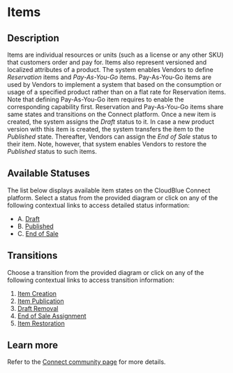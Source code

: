 # Items
## Description
Items are individual resources or units (such as a license or any other SKU) that customers order and pay for. Items also represent versioned and localized attributes of a product. The system enables Vendors to define *Reservation* items and *Pay-As-You-Go* items.
Pay-As-You-Go items are used by Vendors to implement a system that based on the consumption or usage of a specified product rather than on a flat rate for Reservation items. Note that defining Pay-As-You-Go item requires to enable the corresponding capability first.
Reservation and Pay-As-You-Go items share same states and transitions on the Connect platform. Once a new item is created, the system assigns the *Draft* status to it. In case a new product version with this item is created, the system transfers the item to the *Published* state. Thereafter, Vendors can assign the *End of Sale* status to their item. Note, however, that system enables Vendors to restore the *Published* status to such items.

## Available Statuses
The list below displays available item states on the CloudBlue Connect platform. Select a status from the provided diagram or click on any of the following contextual links to access detailed status information:

* A. [Draft](s-a-draft.html)
* B. [Published](s-b-published.html)
* C. [End of Sale](s-c-endsale.html)

## Transitions
Choose a transition from the provided diagram or click on any of the following contextual links to access transition information:

1. [Item Creation](t-1-new-draft.html)
2. [Item Publication](t-2-draft-published.html)
3. [Draft Removal](t-3-draft-deleted.html)
4. [End of Sale Assignment](t-4-published-endsale.html)
5. [Item Restoration](t-5-endsale-published.html)

## Learn more
Refer to the [Connect community page](https://staging.connect.cloudblue.com/community/modules/products/items/) for more details.

